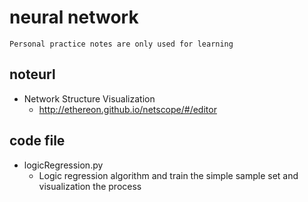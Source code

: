 # neural network
    Personal practice notes are only used for learning
## noteurl
- Network Structure Visualization
    - http://ethereon.github.io/netscope/#/editor
## code file
- logicRegression.py
    - Logic regression algorithm and train the simple sample set and visualization the process
